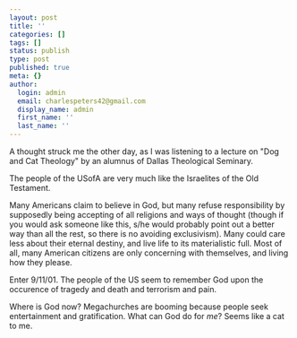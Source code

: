 ```yaml
---
layout: post
title: ''
categories: []
tags: []
status: publish
type: post
published: true
meta: {}
author:
  login: admin
  email: charlespeters42@gmail.com
  display_name: admin
  first_name: ''
  last_name: ''
---
```


A thought struck me the other day, as I was listening to a lecture on "Dog and Cat Theology" by an alumnus of Dallas Theological Seminary.

The people of the USofA are very much like the Israelites of the Old Testament.

Many Americans claim to believe in God, but many refuse responsibility by supposedly being accepting of all religions and ways of thought (though if you would ask someone like this, s/he would probably point out a better way than all the rest, so there is no avoiding exclusivism). Many could care less about their eternal destiny, and live life to its materialistic full. Most of all, many American citizens are only concerning with themselves, and living how they please.

Enter 9/11/01. The people of the US seem to remember God upon the occurence of tragedy and death and terrorism and pain.

Where is God now? Megachurches are booming because people seek entertainment and gratification. What can God do for _me_? Seems like a cat to me.